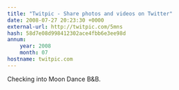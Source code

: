 ```yaml
---
title: "Twitpic - Share photos and videos on Twitter"
date: 2008-07-27 20:23:30 +0000
external-url: http://twitpic.com/5mns
hash: 58d7e08d998412302ace4fbb6e3ee98d
annum:
    year: 2008
    month: 07
hostname: twitpic.com
---
```


Checking into Moon Dance B&B. 
